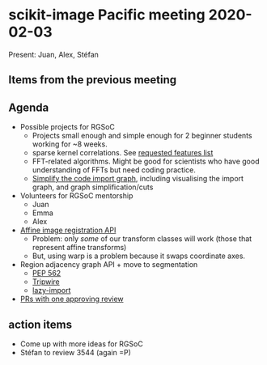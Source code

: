 # scikit-image Pacific meeting 2020-02-03

Present: Juan, Alex, Stéfan

## Items from the previous meeting


## Agenda

- Possible projects for RGSoC
    - Projects small enough and simple enough for 2 beginner students working for ~8 weeks.
    - sparse kernel correlations. See [requested features list](https://github.com/scikit-image/scikit-image/wiki/Requested-features)
    - FFT-related algorithms. Might be good for scientists who have good understanding of FFTs but need coding practice.
    - [Simplify the code import graph](https://github.com/scikit-image/scikit-image/issues/3397), including visualising the import graph, and graph simplification/cuts
- Volunteers for RGSoC mentorship
    - Juan
    - Emma
    - Alex
- [Affine image registration API](https://github.com/scikit-image/scikit-image/pull/3544)
    - Problem: only *some* of our transform classes will work (those that represent affine transforms)
    - But, using warp is a problem because it swaps coordinate axes.
- Region adjacency graph API + move to segmentation
    - [PEP 562](https://snarky.ca/lazy-importing-in-python-3-7/)
    - [Tripwire](https://nipy.org/nibabel/reference/nibabel.tripwire.html)
    - [lazy-import](https://pypi.org/project/lazy-import/)
- [PRs with one approving review](https://github.com/scikit-image/scikit-image/pulls?q=is%3Apr+is%3Aopen+review%3Aapproved)

## action items
- Come up with more ideas for RGSoC
- Stéfan to review 3544 (again =P)
